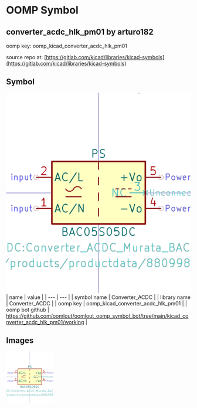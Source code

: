# OOMP Symbol  
## converter_acdc_hlk_pm01  by arturo182  
  
oomp key: oomp_kicad_converter_acdc_hlk_pm01  
  
source repo at: [https://gitlab.com/kicad/libraries/kicad-symbols](https://gitlab.com/kicad/libraries/kicad-symbols)  
## Symbol  
  
[![working.png](working_600.png)](working.png)  
| name | value | 
| --- | --- | 
| symbol name | Converter_ACDC | 
| library name | Converter_ACDC | 
| oomp key | oomp_kicad_converter_acdc_hlk_pm01 | 
| oomp bot github | https://github.com/oomlout/oomlout_oomp_symbol_bot/tree/main/kicad_converter_acdc_hlk_pm01/working | 
## Images  
  
[![working.png](working_140.png)](working.png)  
